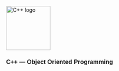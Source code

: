 
<div align="left">
  <img
    src="https://upload.wikimedia.org/wikipedia/commons/1/18/ISO_C%2B%2B_Logo.svg"
    alt="C++ logo"
    width="120"
    style="vertical-align:middle;"
  />
  <span style="font-family: Arial, sans-serif; font-weight:600; margin-left:10px;">
  <h3>  C++ — Object Oriented Programming</h3>
  </span>
</div>

